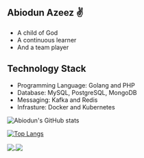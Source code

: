 ## Abiodun Azeez ✌️

- A child of God
- A continuous learner
- And a team player

## Technology Stack

- Programming Language: Golang and PHP
- Database: MySQL, PostgreSQL, MongoDB
- Messaging: Kafka and Redis
- Infrasture: Docker and Kubernetes

![Abiodun's GitHub stats](https://github-readme-stats.vercel.app/api?username=iamhabbeboy&count_private=true)

[![Top Langs](https://github-readme-stats.vercel.app/api/top-langs/?username=iamhabbeboy&layout=compact)](https://github.com/anuraghazra/github-readme-stats)

<a href="https://github.com/iamhabbeboy/github-readme-stats">
  <img align="center" src="https://github-readme-stats.vercel.app/api/pin/?username=iamhabbeboy&repo=github-readme-stats" />
</a>
<a href="https://github.com/iamhabbeboy/convoychat">
  <img align="center" src="https://github-readme-stats.vercel.app/api/pin/?username=iamhabbeboy&repo=convoychat" />
</a>
